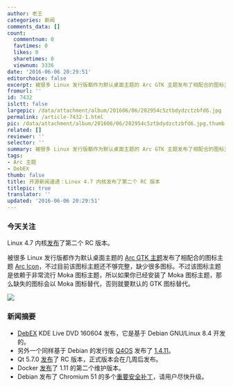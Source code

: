 ```yaml
---
author: 老王
categories: 新闻
comments_data: []
count:
  commentnum: 0
  favtimes: 0
  likes: 0
  sharetimes: 0
  viewnum: 3336
date: '2016-06-06 20:29:51'
editorchoice: false
excerpt: 被很多 Linux 发行版都作为默认桌面主题的 Arc GTK 主题发布了相配合的图标主题  Arc Icon
fromurl: ''
id: 7432
islctt: false
largepic: /data/attachment/album/201606/06/202954c5ztbdydzctzbfd6.jpg
permalink: /article-7432-1.html
pic: /data/attachment/album/201606/06/202954c5ztbdydzctzbfd6.jpg.thumb.jpg
related: []
reviewer: ''
selector: ''
summary: 被很多 Linux 发行版都作为默认桌面主题的 Arc GTK 主题发布了相配合的图标主题  Arc Icon
tags:
- Arc 主题
- DebEX
thumb: false
title: 开源新闻速递：Linux 4.7 内核发布了第二个 RC 版本
titlepic: true
translator: ''
updated: '2016-06-06 20:29:51'
---
```


### 今天关注


Linux 4.7 内核[发布](http://lkml.iu.edu/hypermail/linux/kernel/1606.0/03592.html)了第二个 RC 版本。


被很多 Linux 发行版都作为默认桌面主题的 [Arc GTK 主题](https://github.com/horst3180/arc-theme)发布了相配合的图标主题 [Arc Icon](https://github.com/horst3180/arc-icon-theme)，不过目前该图标主题还不够完整，缺少很多图标。不过该图标主题是依赖于非常流行 Moka 图标主题，所以如果你已经安装了 Moka 图标主题，那么缺失的图标会以 Moka 图标替代，否则就要默认的 GTK 图标替代。


![](/data/attachment/album/201606/06/202954c5ztbdydzctzbfd6.jpg)


### 新闻摘要


* [DebEX](http://debex.exton.net/) KDE Live DVD 160604 发布，它是基于 Debian GNU/Linux 8.4 开发的。
* 另外一个同样基于 Debian 的发行版 [Q4OS](http://q4os.org/) 发布了 [1.4.11](http://q4os.org/blog.html#news160606)。
* Qt 5.7.0 [发布](http://blog.qt.io/blog/2016/06/03/qt-5-7-0-release-candidate-available/)了 RC 版本，正式版本会在几周后发布。
* Docker [发布](https://github.com/docker/docker/releases/tag/v1.11.2)了 1.11 的第二个维护版本。
* Debian 发布了 Chromium 51 的多个[重要安全补丁](https://lists.debian.org/debian-security-announce/2016/msg00171.html)，请用户尽快升级。